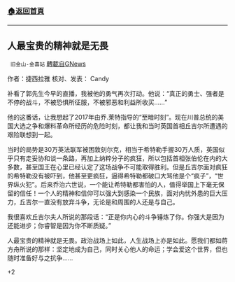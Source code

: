 ###  [:house:返回首頁](https://github.com/ourhimalayas/txt)
---

## 人最宝贵的精神就是无畏
` 旧金山-金喜站` [轉載自GNews](https://gnews.org/zh-hans/718369/)

作者：捷西拉雅 核对、发表： Candy

补看了郭先生今早的直播，我被他的勇气再次打动。他说：“真正的勇士、强者是不停的战斗，不被恐惧所征服，不被邪恶和利益所收买……”

他的这番话，让我想起了2017年由乔.莱特指导的“至暗时刻”。现在川普总统的美国大选之争和爆料革命所经历的危险时刻，都让我和当时英国首相丘吉尔所遭遇的艰险联想到一起。

当时的局势是30万英法联军被困敦刻尔克，相当于希特勒手握30万人质，英国似乎只有走妥协和谈一条路，再加上纳粹分子的疯狂，所以包括首相张伯伦在内的大多数，甚至国王在心里已经认定了这场战争不可能取得胜利。但是丘吉尔面对疯狂的希特勒没有被吓到，他甚至更疯狂，逼得希特勒都破口大骂他是个“疯子”，“世界纵火犯”。后来乔治六世说，一个能让希特勒都害怕的人，值得举国上下毫无保留的信任！一个人的精神和信仰可以强大到感染一个民族，面对内忧外患的巨大压力，丘吉尔一直没有放弃斗争，无论是和周围的人还是与自己。

我很喜欢丘吉尔夫人所说的那段话：“正是你内心的斗争锤炼了你。你强大是因为还能进步；你睿智是因为你不断质疑。”

人最宝贵的精神就是无畏。政治战场上如此，人生战场上亦是如此。愿我们都如蒋方舟所说的那样：坚定地成为自己，同时关心他人的命运；学会爱这个世界，但也随时准备好与之抗争……

+2
